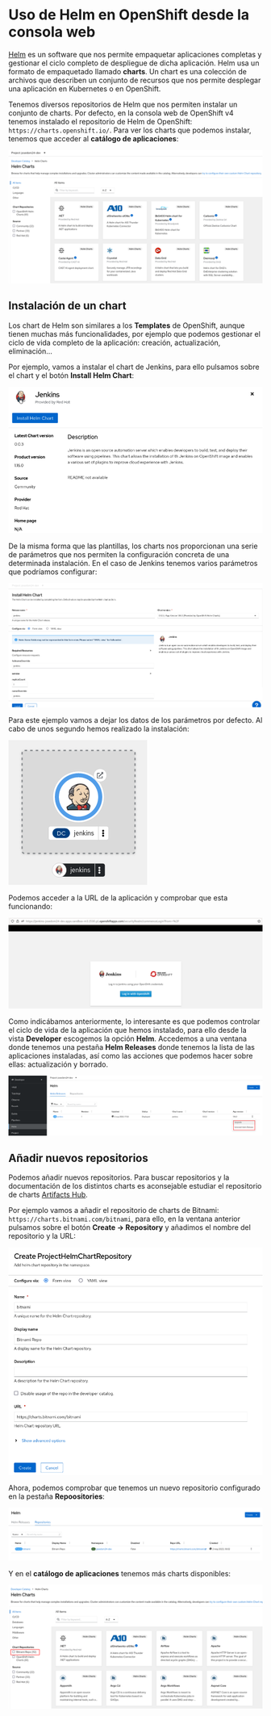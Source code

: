# Uso de Helm en OpenShift desde la consola web

[Helm](https://helm.sh/) es un software que nos permite empaquetar aplicaciones completas y gestionar el ciclo completo de despliegue de dicha aplicación. Helm usa un formato de empaquetado llamado **charts**. Un chart es una colección de archivos que describen un conjunto de recursos que nos permite desplegar una aplicación en Kubernetes o en OpenShift.

Tenemos diversos repositorios de Helm que nos permiten instalar un conjunto de charts. Por defecto, en la consola web de OpenShift v4 tenemos instalado el repositorio de Helm de OpenShift: `https://charts.openshift.io/`. Para ver los charts que podemos instalar, tenemos que acceder al **catálogo de aplicaciones**:

![helm](img/helm1.png)

## Instalación de un chart

Los chart de Helm son similares a los **Templates** de OpenShift, aunque tienen muchas más funcionalidades, por ejemplo que podemos gestionar el ciclo de vida completo de la aplicación: creación, actualización, eliminación...

Por ejemplo, vamos a instalar el chart de Jenkins, para ello pulsamos sobre el chart y el botón **Install Helm Chart**:

![helm](img/helm2.png)

De la misma forma que las plantillas, los charts nos proporcionan una serie de parámetros que nos permiten la configuración concreta de una determinada instalación. En el caso de Jenkins tenemos varios parámetros que podríamos configurar:

![helm](img/helm3.png)

Para este ejemplo vamos a dejar los datos de los parámetros por defecto. Al cabo de unos segundo hemos realizado la instalación:

![helm](img/helm4.png)

Podemos acceder a la URL de la aplicación y comprobar que esta funcionando:

![helm](img/helm5.png)

Como indicábamos anteriormente, lo interesante es que podemos controlar el ciclo de vida de la aplicación que hemos instalado, para ello desde la vista **Developer** escogemos la opción **Helm**. Accedemos a una ventana donde tenemos una pestaña **Helm Releases** donde tenemos la lista de las aplicaciones instaladas, así como las acciones que podemos hacer sobre ellas: actualización y borrado.

![helm](img/helm6.png)

## Añadir nuevos repositorios

Podemos añadir nuevos repositorios. Para buscar repositorios y la documentación de los distintos charts es aconsejable estudiar el repositorio de charts [Artifacts Hub](https://artifacthub.io/).

Por ejemplo vamos a añadir el repositorio de charts de Bitnami: `https://charts.bitnami.com/bitnami`, para ello, en la ventana anterior pulsamos sobre el botón **Create -> Repository** y añadimos el nombre del repositorio y la URL:

![helm](img/helm7.png)

Ahora, podemos comprobar que tenemos un nuevo repositorio configurado en la pestaña **Repoositories**:

![helm](img/helm8.png)

Y en el **catálogo de aplicaciones** tenemos más charts disponibles:

![helm](img/helm9.png)

